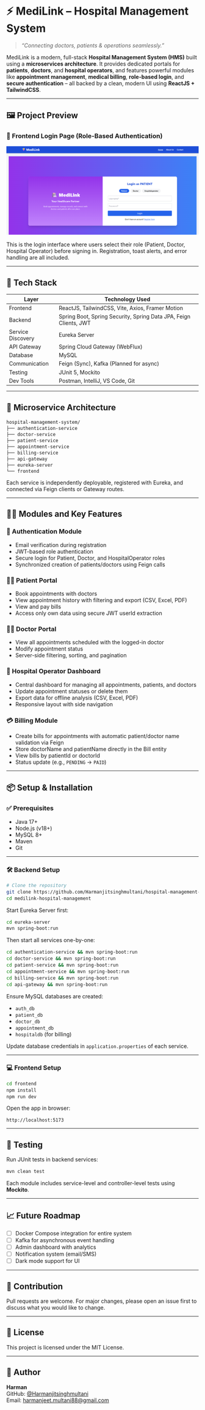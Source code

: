 
# ⚡ MediLink – Hospital Management System

> *“Connecting doctors, patients & operations seamlessly.”*

MediLink is a modern, full-stack **Hospital Management System (HMS)** built using a **microservices architecture**. It provides dedicated portals for **patients**, **doctors**, and **hospital operators**, and features powerful modules like **appointment management**, **medical billing**, **role-based login**, and **secure authentication** – all backed by a clean, modern UI using **ReactJS + TailwindCSS**.

---

## 🖼️ Project Preview

### 🔐 Frontend Login Page (Role-Based Authentication)

![Login Page](./login.png)

This is the login interface where users select their role (Patient, Doctor, Hospital Operator) before signing in. Registration, toast alerts, and error handling are all included.

---

## 🧰 Tech Stack

| Layer         | Technology Used |
|---------------|-----------------|
| Frontend      | ReactJS, TailwindCSS, Vite, Axios, Framer Motion |
| Backend       | Spring Boot, Spring Security, Spring Data JPA, Feign Clients, JWT |
| Service Discovery | Eureka Server |
| API Gateway   | Spring Cloud Gateway (WebFlux) |
| Database      | MySQL |
| Communication | Feign (Sync), Kafka (Planned for async) |
| Testing       | JUnit 5, Mockito |
| Dev Tools     | Postman, IntelliJ, VS Code, Git |

---

## 📂 Microservice Architecture

```
hospital-management-system/
├── authentication-service
├── doctor-service
├── patient-service
├── appointment-service
├── billing-service
├── api-gateway
├── eureka-server
└── frontend
```

Each service is independently deployable, registered with Eureka, and connected via Feign clients or Gateway routes.

---

## 🧑‍⚕️ Modules and Key Features

### 🔐 Authentication Module
- Email verification during registration
- JWT-based role authentication
- Secure login for Patient, Doctor, and HospitalOperator roles
- Synchronized creation of patients/doctors using Feign calls

### 👨‍💼 Patient Portal
- Book appointments with doctors
- View appointment history with filtering and export (CSV, Excel, PDF)
- View and pay bills
- Access only own data using secure JWT userId extraction

### 👩‍⚕️ Doctor Portal
- View all appointments scheduled with the logged-in doctor
- Modify appointment status
- Server-side filtering, sorting, and pagination

### 🏢 Hospital Operator Dashboard
- Central dashboard for managing all appointments, patients, and doctors
- Update appointment statuses or delete them
- Export data for offline analysis (CSV, Excel, PDF)
- Responsive layout with side navigation

### 💳 Billing Module
- Create bills for appointments with automatic patient/doctor name validation via Feign
- Store doctorName and patientName directly in the Bill entity
- View bills by patientId or doctorId
- Status update (e.g., `PENDING` → `PAID`)

---

## 📦 Setup & Installation

### ✅ Prerequisites

- Java 17+
- Node.js (v18+)
- MySQL 8+
- Maven
- Git

---

### 🛠️ Backend Setup

```bash
# Clone the repository
git clone https://github.com/Harmanjitsinghmultani/hospital-management-system.git
cd medilink-hospital-management
```

Start Eureka Server first:
```bash
cd eureka-server
mvn spring-boot:run
```

Then start all services one-by-one:
```bash
cd authentication-service && mvn spring-boot:run
cd doctor-service && mvn spring-boot:run
cd patient-service && mvn spring-boot:run
cd appointment-service && mvn spring-boot:run
cd billing-service && mvn spring-boot:run
cd api-gateway && mvn spring-boot:run
```

Ensure MySQL databases are created:
- `auth_db`
- `patient_db`
- `doctor_db`
- `appointment_db`
- `hospitaldb` (for billing)

Update database credentials in `application.properties` of each service.

---

### 💻 Frontend Setup

```bash
cd frontend
npm install
npm run dev
```

Open the app in browser:
```
http://localhost:5173
```

---

## 🧪 Testing

Run JUnit tests in backend services:
```bash
mvn clean test
```

Each module includes service-level and controller-level tests using **Mockito**.

---

## 📈 Future Roadmap

- [ ] Docker Compose integration for entire system
- [ ] Kafka for asynchronous event handling
- [ ] Admin dashboard with analytics
- [ ] Notification system (email/SMS)
- [ ] Dark mode support for UI

---

## 🤝 Contribution

Pull requests are welcome. For major changes, please open an issue first to discuss what you would like to change.

---

## 📄 License

This project is licensed under the MIT License.

---

## 👤 Author

**Harman**  
GitHub: [@Harmanjitsinghmultani](https://github.com/Harmanjitsinghmultani)  
Email: harmanjeet.multani88@gmail.com
